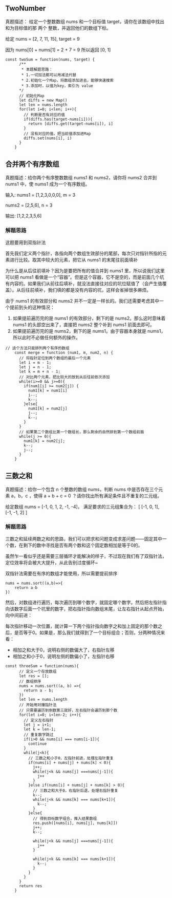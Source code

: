 ## TwoNumber
真题描述： 给定一个整数数组 nums 和一个目标值 target，请你在该数组中找出和为目标值的那 两个 整数，并返回他们的数组下标。

给定 nums = [2, 7, 11, 15], target = 9

因为 nums[0] + nums[1] = 2 + 7 = 9 所以返回 [0, 1]
```JS
const twoSum = function(nums, target) {
      /**
       * 本题解题思路：
       * 1.一切加法都可以用减法代替
       * 2.初始化一个Map，将数组添加进去，能够快速搜索
       * 3.添加时，以值为key，索引为 value
      */
      // 初始化Map
      let diffs = new Map()
      let len = nums.length
      for(let i=0; i<len; i++){
        // 判断是否有对应的值
        if(diffs.has(target-nums[i])){
          return [diffs.get(target-nums[i]), i]
        }
        // 没有对应的值，把当前值添加进Map
        diffs.set(nums[i], i)
      }
    }
```

## 合并两个有序数组
真题描述：给你两个有序整数数组 nums1 和 nums2，请你将 nums2 合并到 nums1 中，使 nums1 成为一个有序数组。

输入:
nums1 = [1,2,3,0,0,0], m = 3

nums2 = [2,5,6], n = 3

输出: [1,2,2,3,5,6]

### 解题思路
这题要用到双指针法

首先我们定义两个指针，各指向两个数组生效部分的尾部，每次只对指针所指的元素进行比较。取其中较大的元素，把它从 nums1 的末尾往前面填补

为什么是从后往前填补？因为是要把所有的值合并到 nums1 里，所以说我们这里可以把 nums1 看做是一个“容器”。但是这个容器，它不是空的，而是前面几个坑有内容的。如果我们从前往后填补，就没法直接往对应的坑位赋值了（会产生值覆盖）。从后往前填补，我们填的都是没有内容的坑，这样会省掉很多麻烦。

由于 nums1 的有效部分和 nums2 并不一定是一样长的。我们还需要考虑其中一个提前到头的这种情况：
1. 如果提前遍历完的是 nums1 的有效部分，剩下的是 nums2。那么这时意味着 nums1 的头部空出来了，直接把 nums2 整个补到 nums1 前面去即可。
2. 如果提前遍历完的是 nums2，剩下的是 nums1。由于容器本身就是 nums1，所以此时不必做任何额外的操作。

```JS
// 这个方法只能排列两个有序的数组
    const merge = function (num1, m, num2, n) {
      // 将指针定位到两个数组的最后一个元素
      let i = m - 1;
      let j = n - 1;
      let k = m + n - 1;
      // 对比两个元素，把比较大的放到从后往前依次添加
      while(i>=0 && j>=0){
        if(num1[i] >= num2[j]) {
          num1[k] = num1[i]
          i--;
          k--;
        }else{
          num1[k] = num2[j]
          j--;
          k--;
        }
      }
      // 如果第二个数组比第一个数组长，那么剩余的自然排到第一个数组前面
      while(j >= 0){
        num1[k] = num2[j];
        k--;
        j--;
      }
    }
```

## 三数之和
真题描述：给你一个包含 n 个整数的数组 nums，判断 nums 中是否存在三个元素 a，b，c ，使得 a + b + c = 0 ？请你找出所有满足条件且不重复的三元组。

给定数组 nums = [-1, 0, 1, 2, -1, -4]， 满足要求的三元组集合为： [ [-1, 0, 1], [-1, -1, 2] ]

### 解题思路
三数之和延续两数之和的思路，我们可以把求和问题变成求差问题——固定其中一个数，在剩下的数中寻找是否有两个数和这个固定数相加是等于0的。

虽然乍一看似乎还是需要三层循环才能解决的样子，不过现在我们有了双指针法，定位效率将会被大大提升，从此告别过度循环~

双指针法需要在有序的数组才能使用，所以需要提前排序
```JS
nums = nums.sort((a,b)=>{
    return a-b
})
```
然后，对数组进行遍历，每次遍历到哪个数字，就固定哪个数字。然后把左指针指向该数字后面一个坑里的数字，把右指针指向数组末尾，让左右指针从起点开始，向中间前进：

每次指针移动一次位置，就计算一下两个指针指向数字之和加上固定的那个数之后，是否等于0。如果是，那么我们就得到了一个目标组合；否则，分两种情况来看：

* 相加之和大于0，说明右侧的数偏大了，右指针左移
* 相加之和小于0，说明左侧的数偏小了，左指针右移
```JS
const threeSum = function(nums){
      // 定义一个存放数组
      let res = [];
      // 数组排序
      nums = nums.sort((a, b) =>{
        return a - b;
      })
      let len = nums.length
      // 开始用对撞指针法
      // 只需要遍历到倒数第三就好，左右指针会遍历到那个数
      for(let i=0; i<len-2; i++){
        // 定义左右指针
        let j = i+1;
        let k = len-1;
        // 重复数字跳过
        if(i>0 && nums[i] === nums[i-1]){
          continue
        }
        while(j<k){
          // 三数之和小于0，左指针前进，处理左指针重复
          if(nums[i] + nums[j] + nums[k] < 0){
            j++;
            while(j<k && nums[j] ===nums[j-1]){
              j++
            }
          }else if(nums[i] + nums[j] + nums[k] > 0){
            // 三数之和大于0，右指针后退，处理右指针重复
            k--;
            while(j<k && nums[k] === nums[k+1]){
              k--;
            }
          }else{
            // 得到目标数字组合，推入结果数组
            res.push([nums[i], nums[j], nums[k]])
            j++;
            k--;

            while(j<k && nums[j] ===nums[j-1]){
              j++
            }

            while(j<k && nums[k] === nums[k+1]){
              k--;
            }
          }
        }
      }
      return res
    }
```